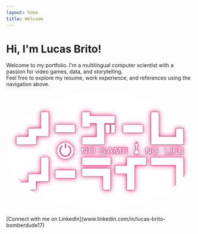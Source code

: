 ```yaml
---
layout: home
title: Welcome
---
```

# Hi, I'm Lucas Brito!

Welcome to my portfolio. I'm a multilingual computer scientist with a passion for video games, data, and storytelling.  
Feel free to explore my resume, work experience, and references using the navigation above.

<p align="center">
  <img src="/nogamenolife.jpg" alt="Lucas Brito" width="2000" style="border-radius: 50%;"/>
</p>
[Connect with me on LinkedIn](www.linkedin.com/in/lucas-brito-bomberdude17)
